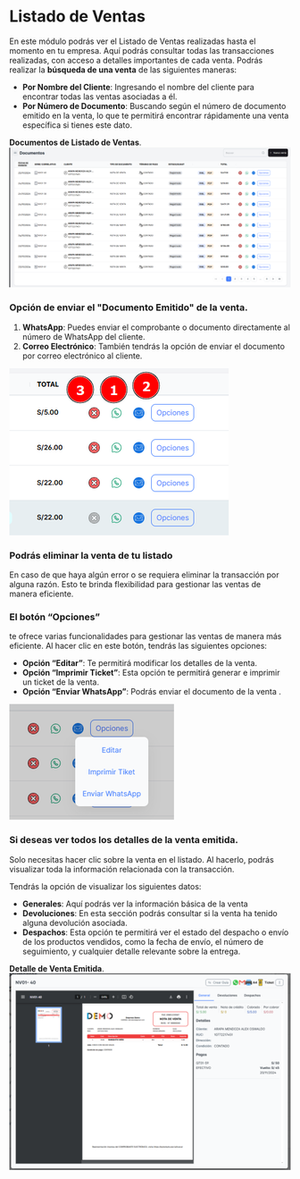 # Listado de Ventas

En este módulo podrás ver el Listado de Ventas realizadas hasta el momento en tu empresa. Aquí podrás consultar todas las transacciones realizadas, con acceso a detalles importantes de cada venta.
Podrás realizar la **búsqueda de una venta** de las siguientes maneras:

- **Por Nombre del Cliente**: Ingresando el nombre del cliente para encontrar todas las ventas asociadas a él.
- **Por Número de Documento**: Buscando según el número de documento emitido en la venta, lo que te permitirá encontrar rápidamente una venta específica si tienes este dato.

**Documentos de Listado de Ventas**.
![listado_ventas](./img/listado_ventas.png)

### Opción de **enviar el "Documento Emitido"** de la venta.

1. **WhatsApp**: Puedes enviar el comprobante o documento directamente al número de WhatsApp del cliente.
2. **Correo Electrónico**: También tendrás la opción de enviar el documento por correo electrónico al cliente.

![doc_emitido](./img/doc_emitido.png)

### Podrás **eliminar la venta** de tu listado

En caso de que haya algún error o se requiera eliminar la transacción por alguna razón. Esto te brinda flexibilidad para gestionar las ventas de manera eficiente.

### El **botón “Opciones”**

te ofrece varias funcionalidades para gestionar las ventas de manera más eficiente. Al hacer clic en este botón, tendrás las siguientes opciones:

- **Opción “Editar”**: Te permitirá modificar los detalles de la venta.
- **Opción “Imprimir Ticket”**: Esta opción te permitirá generar e imprimir un ticket de la venta.
- **Opción “Enviar WhatsApp”**: Podrás enviar el documento de la venta .

![opciones.png](./img/opciones.png)

### Si deseas ver todos los detalles de la venta emitida.

Solo necesitas hacer clic sobre la venta en el listado. Al hacerlo, podrás visualizar toda la información relacionada con la transacción.

Tendrás la opción de visualizar los siguientes datos:

- **Generales**: Aquí podrás ver la información básica de la venta
- **Devoluciones**: En esta sección podrás consultar si la venta ha tenido alguna devolución asociada.
- **Despachos**: Esta opción te permitirá ver el estado del despacho o envío de los productos vendidos, como la fecha de envío, el número de seguimiento, y cualquier detalle relevante sobre la entrega.

**Detalle de Venta Emitida**.
![detalle_venta.png](./img/detalle_venta.png)